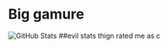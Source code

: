 # Big gamure

![GitHub Stats](https://github-readme-stats.vercel.app/api?username=OLEPOSSU&theme=radical)
##evil stats thign rated me as c
